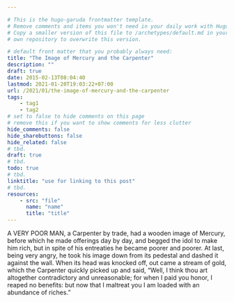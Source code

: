 ```yaml
---

# This is the hugo-garuda frontmatter template.
# Remove comments and items you won't need in your daily work with Hugo.
# Copy a smaller version of this file to /archetypes/default.md in your
# own repository to overwrite this version.

# default front matter that you probably always need:
title: "The Image of Mercury and the Carpenter"
description: ""
draft: true
date: 2015-02-13T08:04:40
lastmod: 2021-01-20T19:03:22+07:00
url: /2021/01/the-image-of-mercury-and-the-carpenter
tags:
    - tag1
    - tag2
# set to false to hide comments on this page
# remove this if you want to show comments for less clutter
hide_comments: false
hide_sharebuttons: false
hide_related: false
# tbd.
draft: true
# tbd.
todo: true
# tbd.
linktitle: "use for linking to this post"
# tbd.
resources:
    - src: "file"
      name: "name"
      title: "title"
---
```

A VERY POOR MAN, a Carpenter by trade, had a wooden image of Mercury, before which he made offerings day by day, and begged the idol to make him rich, but in spite of his entreaties he became poorer and poorer. At last, being very angry, he took his image down from its pedestal and dashed it against the wall. When its head was knocked off, out came a stream of gold, which the Carpenter quickly picked up and said, “Well, I think thou art altogether contradictory and unreasonable; for when I paid you honor, I reaped no benefits: but now that I maltreat you I am loaded with an abundance of riches.”



